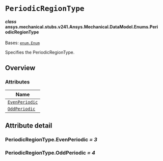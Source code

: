 # `PeriodicRegionType`

<a id="ansys.mechanical.stubs.v241.Ansys.Mechanical.DataModel.Enums.PeriodicRegionType"></a>

#### *class* ansys.mechanical.stubs.v241.Ansys.Mechanical.DataModel.Enums.PeriodicRegionType

Bases: [`enum.Enum`](https://docs.python.org/3/library/enum.html#enum.Enum)

Specifies the PeriodicRegionType.

<!-- !! processed by numpydoc !! -->

<a id="overview"></a>

## Overview

### Attributes

| Name |
| ------------------------------------------------------ |
| [`EvenPeriodic`](#PeriodicRegionType.EvenPeriodic) |
| [`OddPeriodic`](#PeriodicRegionType.OddPeriodic) |

<a id="attribute-detail"></a>

## Attribute detail

<a id="PeriodicRegionType.EvenPeriodic"></a>

### PeriodicRegionType.EvenPeriodic *= 3*

<a id="PeriodicRegionType.OddPeriodic"></a>

### PeriodicRegionType.OddPeriodic *= 4*


